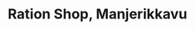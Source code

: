 ---
title: "Ration Shop, Manjerikkavu"
url: /kongad/ration-shop-manjerikkavu/
shop: Lebensmittel
---